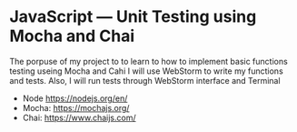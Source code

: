# JavaScript — Unit Testing using Mocha and Chai 
 
The porpuse of my project to to learn to how to implement basic functions testing useing Mocha and Cahi 
I will use WebStorm to write my functions and tests. Also, I will run tests through WebStorm interface and Terminal


 * Node https://nodejs.org/en/
 * Mocha: https://mochajs.org/
 * Chai: https://www.chaijs.com/